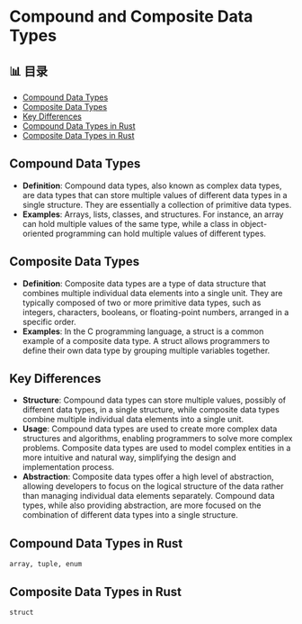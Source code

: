 ﻿# Compound and Composite Data Types


## 📊 目录

- [Compound Data Types](#compound-data-types)
- [Composite Data Types](#composite-data-types)
- [Key Differences](#key-differences)
- [Compound Data Types in Rust](#compound-data-types-in-rust)
- [Composite Data Types in Rust](#composite-data-types-in-rust)


## Compound Data Types

- **Definition**: Compound data types, also known as complex data types, are data types that can store multiple values of different data types in a single structure. They are essentially a collection of primitive data types.
- **Examples**: Arrays, lists, classes, and structures. For instance, an array can hold multiple values of the same type, while a class in object-oriented programming can hold multiple values of different types.

## Composite Data Types

- **Definition**: Composite data types are a type of data structure that combines multiple individual data elements into a single unit. They are typically composed of two or more primitive data types, such as integers, characters, booleans, or floating-point numbers, arranged in a specific order.
- **Examples**: In the C programming language, a struct is a common example of a composite data type. A struct allows programmers to define their own data type by grouping multiple variables together.

## Key Differences

- **Structure**: Compound data types can store multiple values, possibly of different data types, in a single structure, while composite data types combine multiple individual data elements into a single unit.
- **Usage**: Compound data types are used to create more complex data structures and algorithms, enabling programmers to solve more complex problems. Composite data types are used to model complex entities in a more intuitive and natural way, simplifying the design and implementation process.
- **Abstraction**: Composite data types offer a high level of abstraction, allowing developers to focus on the logical structure of the data rather than managing individual data elements separately. Compound data types, while also providing abstraction, are more focused on the combination of different data types into a single structure.

## Compound Data Types in Rust

    array, tuple, enum

## Composite Data Types in Rust

    struct
